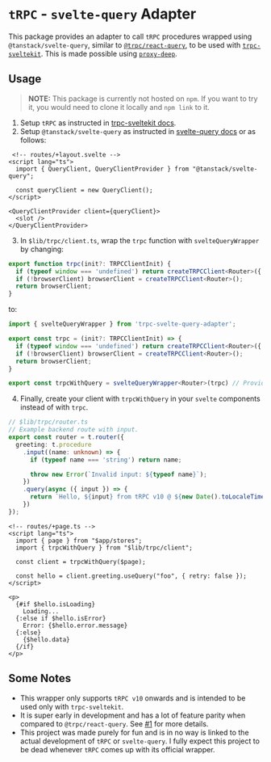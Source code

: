 # `tRPC` - `svelte-query` Adapter

This package provides an adapter to call `tRPC` procedures wrapped using `@tanstack/svelte-query`, similar to <code>[@trpc/react-query](https://trpc.io/docs/react)</code>, to be used with <code>[trpc-sveltekit](https://icflorescu.github.io/trpc-sveltekit/)</code>. This is made possible using <code>[proxy-deep](https://www.npmjs.com/package/proxy-deep)</code>.

## Usage

> **NOTE:** This package is currently not hosted on `npm`. If you want to try it, you would need to clone it locally and `npm link` to it.

1. Setup `tRPC` as instructed in [trpc-sveltekit docs](https://icflorescu.github.io/trpc-sveltekit/getting-started).
2. Setup `@tanstack/svelte-query` as instructed in [svelte-query docs](https://tanstack.com/query/v4/docs/svelte/overview) or as follows:

```svelte
 <!-- routes/+layout.svelte -->
<script lang="ts">
  import { QueryClient, QueryClientProvider } from "@tanstack/svelte-query";

  const queryClient = new QueryClient();
</script>

<QueryClientProvider client={queryClient}>
  <slot />
</QueryClientProvider>
```

3. In `$lib/trpc/client.ts`, wrap the `trpc` function with `svelteQueryWrapper` by changing:

```typescript
export function trpc(init?: TRPCClientInit) {
  if (typeof window === 'undefined') return createTRPCClient<Router>({ init });
  if (!browserClient) browserClient = createTRPCClient<Router>();
  return browserClient;
}
```

to:

```typescript
import { svelteQueryWrapper } from 'trpc-svelte-query-adapter';

export const trpc = (init?: TRPCClientInit) => {
  if (typeof window === 'undefined') return createTRPCClient<Router>({ init });
  if (!browserClient) browserClient = createTRPCClient<Router>();
  return browserClient;
}

export const trpcWithQuery = svelteQueryWrapper<Router>(trpc) // Providing your `Router` type as a param is crucial.
```

4. Finally, create your client with `trpcWithQuery` in your `svelte` components instead of with `trpc`.

```typescript
// $lib/trpc/router.ts
// Example backend route with input.
export const router = t.router({
  greeting: t.procedure
    .input((name: unknown) => {
      if (typeof name === 'string') return name;

      throw new Error(`Invalid input: ${typeof name}`);
    })
    .query(async ({ input }) => {
      return `Hello, ${input} from tRPC v10 @ ${new Date().toLocaleTimeString()}`;
    })
});
```

```svelte
<!-- routes/+page.ts -->
<script lang="ts">
  import { page } from "$app/stores";
  import { trpcWithQuery } from "$lib/trpc/client";

  const client = trpcWithQuery($page);

  const hello = client.greeting.useQuery("foo", { retry: false });
</script>

<p>
  {#if $hello.isLoading}
    Loading...
  {:else if $hello.isError}
    Error: {$hello.error.message}
  {:else}
    {$hello.data}
  {/if}
</p>
```

## Some Notes

* This wrapper only supports `tRPC v10` onwards and is intended to be used only with `trpc-sveltekit`.
* It is super early in development and has a lot of feature parity when compared to `@trpc/react-query`. See [#1](https://github.com/vishalbalaji/trpc-svelte-query-adapter/issues/1) for more details.
* This project was made purely for fun and is in no way is linked to the actual development of `tRPC` or `svelte-query`. I fully expect this project to be dead whenever `tRPC` comes up with its official wrapper.
